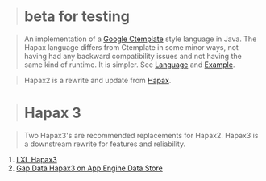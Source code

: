 > # beta for testing #

> An implementation of a [Google Ctemplate](http://code.google.com/p/google-ctemplate) style language in Java.  The Hapax language differs from Ctemplate in some minor ways, not having had any backward compatibility issues and not having the same kind of runtime.  It is simpler.  See [Language](Language.md) and [Example](Example.md).

> Hapax2 is a rewrite and update from [Hapax](http://code.google.com/p/hapax).

> # Hapax 3 #

> Two Hapax3's are recommended replacements for Hapax2.  Hapax3 is a downstream rewrite for features and reliability.

  1. [LXL Hapax3](http://lxl.googlecode.com/)
  1. [Gap Data Hapax3 on App Engine Data Store](http://gap-data.googlecode.com/)
